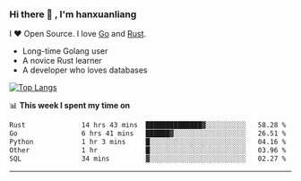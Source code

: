 ### Hi there 👋 , I'm hanxuanliang

<!--
**hanxuanliang/hanxuanliang** is a ✨ _special_ ✨ repository because its `README.md` (this file) appears on your GitHub profile.

Here are some ideas to get you started:

- 🔭 I’m currently working on ...
- 🌱 I’m currently learning ...
- 👯 I’m looking to collaborate on ...
- 🤔 I’m looking for help with ...
- 💬 Ask me about ...
- 📫 How to reach me: ...
- 😄 Pronouns: ...
- ⚡ Fun fact: ...
-->
I ❤ Open Source. I love [Go](https://golang.org) and [Rust](https://www.rust-lang.org/zh-CN/).

* Long-time Golang user
* A novice Rust learner
* A developer who loves databases

[![Top Langs](https://github-readme-stats.vercel.app/api?username=hanxuanliang&show_icons=true&count_private=true&line_height=40)](https://github.com/anuraghazra/github-readme-stats)

📊 **This week I spent my time on**
<!--START_SECTION:waka-->

```txt
Rust              14 hrs 43 mins  ██████████████▓░░░░░░░░░░   58.28 %
Go                6 hrs 41 mins   ██████▓░░░░░░░░░░░░░░░░░░   26.51 %
Python            1 hr 3 mins     █░░░░░░░░░░░░░░░░░░░░░░░░   04.16 %
Other             1 hr            █░░░░░░░░░░░░░░░░░░░░░░░░   03.96 %
SQL               34 mins         ▓░░░░░░░░░░░░░░░░░░░░░░░░   02.27 %
```

<!--END_SECTION:waka-->

***

